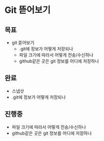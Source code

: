 # Git 뜯어보기
## 목표
- git 뜯어보기
    - .git에 정보가 어떻게 저장되나
    - 파일 크기에 따라서 어떻게 전송/수신하나
    - github같은 곳은 git 정보를 어디에 저장하나

## 완료
- 스냅샷
- .git에 정보가 어떻게 저장되나

## 진행중
- 파일 크기에 따라서 어떻게 전송/수신하나 
- github같은 곳은 git 정보를 어디에 저장하나

